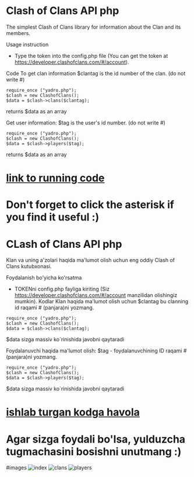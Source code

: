 # Clash of Clans API php
The simplest Clash of Clans library for information about the Clan and its members.
 
Usage instruction
* Type the token into the config.php file (You can get the token at https://developer.clashofclans.com/#/account).

Code
To get clan information
$clantag is the id number of the clan. (do not write #)
```
require_once ("yadro.php");
$clash = new ClashofClans();
$data = $clash->clans($clantag);
```
returns $data as an array

Get user information:
$tag is the user's id number. (do not write #)
```
require_once ("yadro.php");
$clash = new ClashofClans();
$data = $clash->players($tag);
```
returns $data as an array
# [link to running code](https://uzhackersw.uz/modul/clashofclans/)
# Don't forget to click the asterisk if you find it useful :)

# CLash of Clans API php
Klan va uning a'zolari haqida ma'lumot olish uchun eng oddiy Clash of Clans kutubxonasi.

Foydalanish bo'yicha ko'rsatma
* TOKENni config.php fayliga kiriting (Siz https://developer.clashofclans.com/#/account manzilidan olishingiz mumkin).
Kodlar 
Klan haqida ma'lumot olish uchun
$clantag bu clanning id raqami # (panjara)ni yozmang.
```
require_once ("yadro.php");
$clash = new ClashofClans();
$data = $clash->clans($clantag);
```
$data sizga massiv ko`rinishida javobni qaytaradi

Foydalanuvchi haqida ma'lumot olish:
$tag - foydalanuvchining ID raqami # (panjara)ni yozmang.
```
require_once ("yadro.php");
$clash = new ClashofClans();
$data = $clash->players($tag);
```
$data sizga massiv ko`rinishida javobni qaytaradi

# [ishlab turgan kodga havola](https://uzhackersw.uz/modul/clashofclans/)
# Agar sizga foydali bo'lsa, yulduzcha tugmachasini bosishni unutmang :)

#images
![index](https://raw.githubusercontent.com/akbarali1/clash-of-clans-api-php/master/index.png)
![clans](https://raw.githubusercontent.com/akbarali1/clash-of-clans-api-php/master/clans.png)
![players](https://raw.githubusercontent.com/akbarali1/clash-of-clans-api-php/master/players.png)
